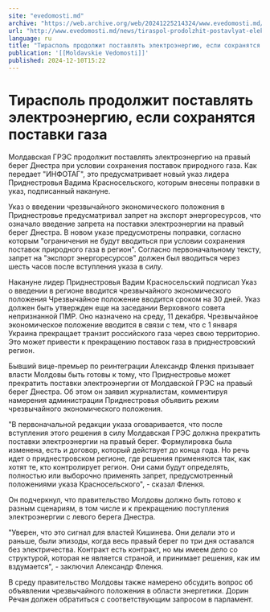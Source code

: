 ```yaml
---
site: "evedomosti.md"
archive: "https://web.archive.org/web/20241225214324/www.evedomosti.md/news/tiraspol-prodolzhit-postavlyat-elektroenergiyu-esli-sohranya"
url: "http://www.evedomosti.md/news/tiraspol-prodolzhit-postavlyat-elektroenergiyu-esli-sohranya"
language: ru
title: "Тирасполь продолжит поставлять электроэнергию, если сохранятся поставки газа"
publication: '[[Moldavskie Vedomosti]]'
published: 2024-12-10T15:22
---
```


# Тирасполь продолжит поставлять электроэнергию, если сохранятся поставки газа

Молдавская ГРЭС продолжит поставлять электроэнергию на правый берег Днестра при условии сохранения поставок природного газа. Как передает "ИНФОТАГ", это предусматривает новый указ лидера Приднестровья Вадима Красносельского, которым внесены поправки в указ, подписанный накануне.

Указ о введении чрезвычайного экономического положения в Приднестровье предусматривал запрет на экспорт энергоресурсов, что означало введение запрета на поставки электроэнергии на правый берег Днестра. В новом указе предусмотрены поправки, согласно которым "ограничения не будут вводиться при условии сохранения поставок природного газа в регион". Согласно первоначальному тексту, запрет на "экспорт энергоресурсов" должен был вводиться через шесть часов после вступления указа в силу.

Накануне лидер Приднестровья Вадим Красносельский подписал Указ о введении в регионе вводится чрезвычайного экономического положения Чрезвычайное положение вводится сроком на 30 дней. Указ должен быть утвержден еще на заседании Верховного совета непризнанной ПМР. Оно назначено на среду, 11 декабря. Чрезвычайное экономическое положение вводится в связи с тем, что с 1 января Украина прекращает транзит российского газа через свою территорию. Это может привести к прекращению поставок газа в приднестровский регион.

Бывший вице-премьер по реинтеграции Александр Фленкя призывает власти Молдовы быть готовы к тому, что Приднестровье может прекратить поставки электроэнергии от Молдавской ГРЭС на правый берег Днестра. Об этом он заявил журналистам, комментируя намерения администрации Приднестровья объявить режим чрезвычайного экономического положения.

"В первоначальной редакции указа оговаривается, что после вступления этого решения в силу Молдавская ГРЭС должна прекратить поставки электроэнергии на правый берег. Формулировка была изменена, есть и договор, который действует до конца года. Но речь идет о приднестровском регионе, где решения применяются так, как хотят те, кто контролирует регион. Они сами будут определять, полностью или выборочно применять запрет, предусмотренный положениями указа Красносельского", - сказал Фленкя.

Он подчеркнул, что правительство Молдовы должно быть готово к разным сценариям, в том числе и к прекращению поступления электроэнергии с левого берега Днестра.

"Уверен, что это сигнал для властей Кишинева. Они делали это и раньше, были эпизоды, когда весь правый берег по три дня оставался без электричества. Контракт есть контракт, но мы имеем дело со структурой, которая не является страной, и принимает решения, как им вздумается", - заключил Александр Фленкя.

В среду правительство Молдовы также намерено обсудить вопрос об объявлении чрезвычайного положения в области энергетики. Дорин Речан должен обратиться с соответствующим запросом в парламент.